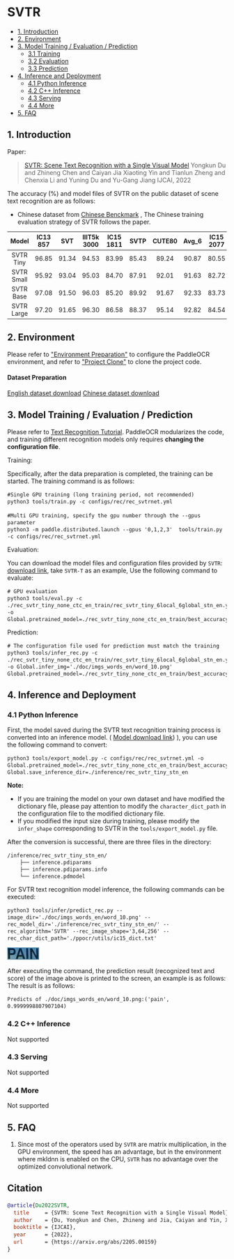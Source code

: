 # SVTR

- [1. Introduction](#1)
- [2. Environment](#2)
- [3. Model Training / Evaluation / Prediction](#3)
    - [3.1 Training](#3-1)
    - [3.2 Evaluation](#3-2)
    - [3.3 Prediction](#3-3)
- [4. Inference and Deployment](#4)
    - [4.1 Python Inference](#4-1)
    - [4.2 C++ Inference](#4-2)
    - [4.3 Serving](#4-3)
    - [4.4 More](#4-4)
- [5. FAQ](#5)

<a name="1"></a>
## 1. Introduction

Paper:
> [SVTR: Scene Text Recognition with a Single Visual Model](https://arxiv.org/abs/2205.00159)
> Yongkun Du and Zhineng Chen and Caiyan Jia Xiaoting Yin and Tianlun Zheng and Chenxia Li and Yuning Du and Yu-Gang Jiang
> IJCAI, 2022

<a name="model"></a>
The accuracy (%) and model files of SVTR on the public dataset of scene text recognition are as follows:
* Chinese dataset from [Chinese Benckmark](https://arxiv.org/abs/2112.15093) , The Chinese training evaluation strategy of SVTR follows the paper.

|   Model    |IC13<br/>857 |  SVT  |IIIT5k<br/>3000 |IC15<br/>1811| SVTP  |CUTE80 | Avg_6 |IC15<br/>2077 |IC13<br/>1015 |IC03<br/>867|IC03<br/>860|Avg_10 | Chinese<br/>scene_test|                                                                                            Download link                                                                                            |
|:----------:|:------:|:-----:|:---------:|:------:|:-----:|:-----:|:-----:|:-------:|:-------:|:-----:|:-----:|:---------------------------------------------:|:-----:|:---------------------------------------------------------------------------------------------------------------------------------------------------------------------------------------------------:|
| SVTR Tiny  | 96.85  | 91.34 |   94.53   | 83.99  | 85.43 | 89.24 | 90.87 |  80.55  |  95.37  | 95.27 | 95.70 | 90.13 | 67.90 | [English](https://paddleocr.bj.bcebos.com/PP-OCRv3/chinese/rec_svtr_tiny_none_ctc_en_train.tar)  / [Chinese](https://paddleocr.bj.bcebos.com/PP-OCRv3/chinese/rec_svtr_tiny_none_ctc_ch_train.tar)  |
| SVTR Small | 95.92  | 93.04 |   95.03   | 84.70  | 87.91 | 92.01 | 91.63 |  82.72  |  94.88  | 96.08 | 96.28 | 91.02 | 69.00 | [English](https://paddleocr.bj.bcebos.com/PP-OCRv3/chinese/rec_svtr_small_none_ctc_en_train.tar) / [Chinese](https://paddleocr.bj.bcebos.com/PP-OCRv3/chinese/rec_svtr_small_none_ctc_ch_train.tar) |
| SVTR Base  | 97.08  | 91.50 |   96.03   | 85.20  | 89.92 | 91.67 | 92.33 |  83.73  |  95.66  | 95.62 | 95.81 | 91.61 | 71.40 |                          [English](https://paddleocr.bj.bcebos.com/PP-OCRv3/chinese/rec_svtr_base_none_ctc_en_train.tar)  /                                              -                          |
| SVTR Large | 97.20  | 91.65 |   96.30   | 86.58  | 88.37 | 95.14 | 92.82 |  84.54  |  96.35  | 96.54 | 96.74 | 92.24 | 72.10 | [English](https://paddleocr.bj.bcebos.com/PP-OCRv3/chinese/rec_svtr_large_none_ctc_en_train.tar) / [Chinese](https://paddleocr.bj.bcebos.com/PP-OCRv3/chinese/rec_svtr_large_none_ctc_ch_train.tar) |

<a name="2"></a>
## 2. Environment
Please refer to ["Environment Preparation"](./environment.md) to configure the PaddleOCR environment, and refer to ["Project Clone"](./clone.md) to clone the project code.

#### Dataset Preparation

[English dataset download](https://github.com/clovaai/deep-text-recognition-benchmark#download-lmdb-dataset-for-traininig-and-evaluation-from-here)
[Chinese dataset download](https://github.com/fudanvi/benchmarking-chinese-text-recognition#download)

<a name="3"></a>
## 3. Model Training / Evaluation / Prediction

Please refer to [Text Recognition Tutorial](./recognition.md). PaddleOCR modularizes the code, and training different recognition models only requires **changing the configuration file**.

Training:

Specifically, after the data preparation is completed, the training can be started. The training command is as follows:

```
#Single GPU training (long training period, not recommended)
python3 tools/train.py -c configs/rec/rec_svtrnet.yml

#Multi GPU training, specify the gpu number through the --gpus parameter
python3 -m paddle.distributed.launch --gpus '0,1,2,3'  tools/train.py -c configs/rec/rec_svtrnet.yml
```

Evaluation:

You can download the model files and configuration files provided by `SVTR`: [download link](https://paddleocr.bj.bcebos.com/PP-OCRv3/chinese/rec_svtr_tiny_none_ctc_en_train.tar), take `SVTR-T` as an example, Use the following command to evaluate:

```
# GPU evaluation
python3 tools/eval.py -c ./rec_svtr_tiny_none_ctc_en_train/rec_svtr_tiny_6local_6global_stn_en.yml -o Global.pretrained_model=./rec_svtr_tiny_none_ctc_en_train/best_accuracy
```

Prediction:

```
# The configuration file used for prediction must match the training
python3 tools/infer_rec.py -c ./rec_svtr_tiny_none_ctc_en_train/rec_svtr_tiny_6local_6global_stn_en.yml -o Global.infer_img='./doc/imgs_words_en/word_10.png' Global.pretrained_model=./rec_svtr_tiny_none_ctc_en_train/best_accuracy
```

<a name="4"></a>
## 4. Inference and Deployment

<a name="4-1"></a>
### 4.1 Python Inference
First, the model saved during the SVTR text recognition training process is converted into an inference model. ( [Model download link](https://paddleocr.bj.bcebos.com/PP-OCRv3/chinese/rec_svtr_tiny_none_ctc_en_train.tar)) ), you can use the following command to convert:

```
python3 tools/export_model.py -c configs/rec/rec_svtrnet.yml -o Global.pretrained_model=./rec_svtr_tiny_none_ctc_en_train/best_accuracy  Global.save_inference_dir=./inference/rec_svtr_tiny_stn_en
```

**Note:**
- If you are training the model on your own dataset and have modified the dictionary file, please pay attention to modify the `character_dict_path` in the configuration file to the modified dictionary file.
- If you modified the input size during training, please modify the `infer_shape` corresponding to SVTR in the `tools/export_model.py` file.

After the conversion is successful, there are three files in the directory:
```
/inference/rec_svtr_tiny_stn_en/
    ├── inference.pdiparams
    ├── inference.pdiparams.info
    └── inference.pdmodel
```


For SVTR text recognition model inference, the following commands can be executed:

```
python3 tools/infer/predict_rec.py --image_dir='./doc/imgs_words_en/word_10.png' --rec_model_dir='./inference/rec_svtr_tiny_stn_en/' --rec_algorithm='SVTR' --rec_image_shape='3,64,256' --rec_char_dict_path='./ppocr/utils/ic15_dict.txt'
```

![](../imgs_words_en/word_10.png)

After executing the command, the prediction result (recognized text and score) of the image above is printed to the screen, an example is as follows:
The result is as follows:
```shell
Predicts of ./doc/imgs_words_en/word_10.png:('pain', 0.9999998807907104)
```

<a name="4-2"></a>
### 4.2 C++ Inference

Not supported

<a name="4-3"></a>
### 4.3 Serving

Not supported

<a name="4-4"></a>
### 4.4 More

Not supported

<a name="5"></a>
## 5. FAQ

1. Since most of the operators used by `SVTR` are matrix multiplication, in the GPU environment, the speed has an advantage, but in the environment where mkldnn is enabled on the CPU, `SVTR` has no advantage over the optimized convolutional network.

## Citation

```bibtex
@article{Du2022SVTR,
  title     = {SVTR: Scene Text Recognition with a Single Visual Model},
  author    = {Du, Yongkun and Chen, Zhineng and Jia, Caiyan and Yin, Xiaoting and Zheng, Tianlun and Li, Chenxia and Du, Yuning and Jiang, Yu-Gang},
  booktitle = {IJCAI},
  year      = {2022},
  url       = {https://arxiv.org/abs/2205.00159}
}
```
